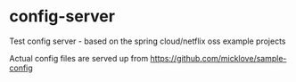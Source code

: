 # config-server
Test config server - based on the spring cloud/netflix oss example projects

Actual config files are served up from https://github.com/micklove/sample-config
